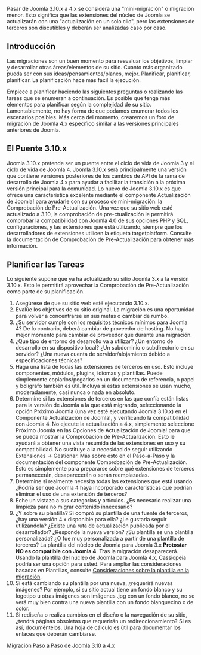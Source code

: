 <!-- Filename: Planning_for_Mini-Migration_-_Joomla_3.10.x_to_4.x / Display title: Planificación para Mini-Migración - Joomla 3.10.x a 4.x -->

Pasar de Joomla 3.10.x a 4.x se considera una "mini-migración" o
migración menor. Esto significa que las extensiones del núcleo de Joomla
se actualizarán con una "actualización en un solo clic", pero las
extensiones de terceros son discutibles y deberán ser analizadas caso
por caso.

## Introducción

Las migraciones son un buen momento para reevaluar los objetivos,
limpiar y desarrollar otras áreas/elementos de su sitio. Cuanto más
organizado pueda ser con sus ideas/pensamientos/planes, mejor.
Planificar, planificar, planificar. La planificación hace más fácil la
ejecución.

Empiece a planificar haciendo las siguientes preguntas o realizando las
tareas que se enumeran a continuación. Es posible que tenga más
elementos para planificar según la complejidad de su sitio.
Lamentablemente, no hay forma de que podamos enumerar todos los
escenarios posibles. Más cerca del momento, crearemos un foro de
migración de Joomla 4.x específico similar a las versiones principales
anteriores de Joomla.

## El Puente 3.10.x

Joomla 3.10.x pretende ser un puente entre el ciclo de vida de Joomla 3
y el ciclo de vida de Joomla 4. Joomla 3.10.x será principalmente una
versión que contiene versiones posteriores de los cambios de API de la
rama de desarrollo de Joomla 4.x para ayudar a facilitar la transición a
la próxima versión principal para la comunidad. Lo nuevo de Joomla
3.10.x es que ofrece una característica excelente mediante el componente
Actualización de Joomla! para ayudarle con su proceso de mini-migración:
la  Comprobación de
Pre-Actualización.
Una vez que su sitio web esté actualizado a 3.10, la comprobación de
pre-ctualización le permitirá comprobar la compatibilidad con Joomla 4.0
de sus opciones PHP y SQL, configuraciones, y las extensiones que está
utilizando, siempre que los desarrolladores de extensiones utilicen la
etiqueta targetplatform. Consulte la documentación de  Comprobación de
Pre-Actualización
para obtener más información.

## Planificar las Tareas

Lo siguiente supone que ya ha actualizado su sitio Joomla 3.x a la
versión 3.10.x. Esto le permitirá aprovechar la Comprobación de
Pre-Actualización como parte de su planificación.

1.  Asegúrese de que su sitio web esté ejecutando 3.10.x.
2.  Evalúe los objetivos de su sitio original. La migración es una
    oportunidad para volver a concentrarse en sus metas o cambiar de
    rumbo.
3.  ¿Su servidor cumple con los
    <a href="https://downloads.joomla.org/es/technical-requirements-es"
    class="external text" target="_blank"
    rel="noreferrer noopener">requisitos técnicos</a> mínimos para
    Joomla 4? De lo contrario, deberá cambiar de proveedor de hosting.
    No hay mejor momento para cambiar de proveedor que durante una
    migración.
4.  ¿Qué tipo de entorno de desarrollo va a utilizar? ¿Un entorno de
    desarrollo en su dispositivo local? ¿Un subdominio o subdirectorio
    en su servidor? ¿Una nueva cuenta de servidor/alojamiento debido a
    especificaciones técnicas?
5.  Haga una lista de todas las extensiones de terceros en uso. Esto
    incluye componentes, módulos, plugins, idiomas y plantillas. Puede
    simplemente copiarlos/pegarlos en un documento de referencia, o
    papel y bolígrafo también es útil. Incluya si estas extensiones se
    usan mucho, moderadamente, casi nunca o nada en absoluto.
6.  Determine si las extensiones de terceros en las que confía están
    listas para la versión de Joomla a la que está migrando,
    seleccionando la opción Próximo Joomla (una vez esté ejecutando
    Joomla 3.10.x) en el Componente Actualización de Joomla!, y
    verificando la compatibilidad con Joomla 4. No ejecute la
    actualización a 4.x, simplemente seleccione Próximo Joomla en las
    Opciones de Actualización de Joomla! para que se pueda mostrar la
    Comprobación de Pre-Actualización. Esto le ayudará a obtener una
    vista resumida de las extensiones en uso y su compatibilidad. No
    sustituye a la necesidad de seguir utilizando Extensiones →
    Gestionar. Más sobre esto en el Paso-a-Paso y la documentación del
    componente  Comprobación de
    Pre-Actualización.
    Esto es simplemente para prepararse sobre qué extensiones de
    terceros permanecerán, desaparecerán o serán reemplazadas.
7.  Determine si realmente necesita todas las extensiones que está
    usando. ¿Podría ser que Joomla 4 haya incorporado características
    que podrían eliminar el uso de una extensión de terceros?
8.  Eche un vistazo a sus categorías y artículos. ¿Es necesario realizar
    una limpieza para no migrar contenido innecesario?
9.  ¿Y sobre su plantilla? Si compró su plantilla de una fuente de
    terceros, ¿hay una versión 4.x disponible para ella? ¿Le gustaría
    seguir utilizándola? ¿Existe una ruta de actualización publicada por
    el desarrollador? ¿Responde la nueva versión? ¿Su plantilla es una
    plantilla personalizada? ¿O fue muy personalizada a partir de una
    plantilla de terceros? La plantilla del núcleo de Joomla para Joomla
    3.x **Protostar NO es compatible con Joomla 4**. Tras la migración
    desaparecerá. Usando la plantilla del núcleo de Joomla para Joomla
    4.x, Cassiopeia podría ser una opción para usted. Para ampliar las
    consideraciones basadas en Plantillas, consulte [Consideraciones
    sobre la plantilla en la
    migración](https://docs.joomla.org/Template_Considerations_During_Migration/es "Special:MyLanguage/Template Considerations During Migration/es").
10. Si está cambiando su plantilla por una nueva, ¿requerirá nuevas
    imágenes? Por ejemplo, si su sitio actual tiene un fondo blanco y su
    logotipo u otras imágenes son imágenes .jpg con un fondo blanco, no
    se verá muy bien contra una nueva plantilla con un fondo blanquecino
    o de color.
11. Si rediseña o realiza cambios en el diseño o la navegación de su
    sitio, ¿tendrá páginas obsoletas que requerirán un
    redireccionamiento? Si es así, documéntelos. Una hoja de cálculo es
    útil para documentar los enlaces que deberán cambiarse.

<a
href="https://docs.joomla.org/Joomla_3.x_to_4.x_Step_by_Step_Migration"
id="content-button" class="button expand">Migración Paso a Paso de
Joomla 3.10 a 4.x</a>
